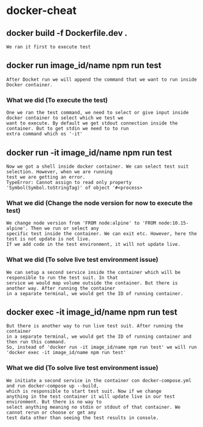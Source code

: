 # docker-cheat

## docker build -f Dockerfile.dev .

```
We ran it first to execute test
```

## docker run image_id/name npm run test
```
After Docket run we will append the command that we want to run inside Docker container.
```

### What we did (To execute the test)
```
One we ran the test command, we need to select or give input inside docker container to select which we test we
want to execute. By default we get stdout connection inside the container. But to get stdin we need to to run
extra command which os '-it'
```

## docker run -it image_id/name npm run test
```
Now we got a shell inside docker container. We can select test suit selection. However, when we are running
test we are getting an error.
TypeError: Cannot assign to read only property 'Symbol(Symbol.toStringTag)' of object '#<process>
```

### What we did (Change the node version for now to execute the test)
```
We change node version from 'FROM node:alpine' to 'FROM node:10.15-alpine'. Then we run or select any
specific test inside the container. We can exit etc. However, here the test is not update is not live.
If we add code in the test environment, it will not update live.   
```

### What we did (To solve live test environment issue)
```
We can setup a second service inside the container which will be responsible to run the test suit. In that
service we would map volume outside the container. But there is another way. After running the container
in a separate terminal, we would get the ID of running container.   
```

## docker exec -it image_id/name npm run test
```
But there is another way to run live test suit. After running the container
in a separate terminal, we would get the ID of running container and then run this command.
So, instead of 'docker run -it image_id/name npm run test' we will run
'docker exec -it image_id/name npm run test'   
```

### What we did (To solve live test environment issue)
```
We initiate a second service in the container con docker-compose.yml and run docker-compose up --build,
which is responsible to start test suit. Now if we change
anything in the test container it will update live in our test environment. But there is no way to
select anything meaning no stdin or stdout of that container. We cannot rerun or choose or get any
test data other than seeing the test results in console.        
```
